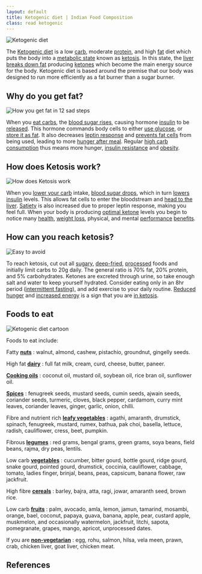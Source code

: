 ```yaml
---
layout: default
title: Ketogenic diet | Indian Food Composition
class: read ketogenic
---
```


![Ketogenic diet][logo]

The [Ketogenic diet] is a low [carb], moderate [protein], and high [fat] diet which
puts the body into a [metabolic state] known as [ketosis]. In this state, the [liver][liver]
[breaks down fat] producing [ketones] which become the main energy source for the body.
Ketogenic diet is based around the premise that our body was designed to run more efficiently
as a fat burner than a sugar burner.

[logo]: https://i.imgur.com/56kSuHB.jpg
[Ketogenic diet]: https://www.ncbi.nlm.nih.gov/books/NBK499830/
[carb]: https://www.ncbi.nlm.nih.gov/books/NBK459280/
[protein]: https://www.ncbi.nlm.nih.gov/pubmed/26797090
[fat]: https://www.ncbi.nlm.nih.gov/pmc/articles/PMC5577766/
[metabolic state]: https://en.wikipedia.org/wiki/Metabolism
[ketosis]: https://www.ncbi.nlm.nih.gov/pmc/articles/PMC3945587/
[liver]: https://www.ncbi.nlm.nih.gov/pubmedhealth/PMH0072577/
[breaks down fat]: https://science.howstuffworks.com/life/cellular-microscopic/fat-cell3.htm
[ketones]: https://www.ncbi.nlm.nih.gov/pmc/articles/PMC5309297/



## Why do you get fat?

![How you get fat in 12 sad steps]

When you [eat carbs], the [blood sugar rises], causing hormone [insulin] to be [released].
This hormone commands body cells to either [use glucose], or [store it as fat]. It also
decreases [leptin response] and [prevents fat cells] from being used, leading to more
[hunger after meal]. Regular [high carb consumption] thus means more hunger,
[insulin resistance] and [obesity].

[How you get fat in 12 sad steps]: https://i.imgur.com/MowxB6K.jpg
[eat carbs]: https://www.niddk.nih.gov/health-information/diabetes/overview/diet-eating-physical-activity/carbohydrate-counting
[blood sugar rises]: https://www.ncbi.nlm.nih.gov/pmc/articles/PMC2769652/
[insulin]: https://www.ncbi.nlm.nih.gov/pmc/articles/PMC1204764/
[released]: https://www.ncbi.nlm.nih.gov/pubmed/389023
[use glucose]: https://www.ncbi.nlm.nih.gov/books/NBK279029/
[store it as fat]: https://www.nih.gov/news-events/news-releases/nih-study-shows-how-insulin-stimulates-fat-cells-take-glucose
[leptin response]: https://www.ncbi.nlm.nih.gov/pubmed/18073462/
[prevents fat cells]: https://www.ncbi.nlm.nih.gov/pmc/articles/PMC4587882/
[hunger after meal]: https://www.ncbi.nlm.nih.gov/pmc/articles/PMC4204795/
[high carb consumption]: https://www.ncbi.nlm.nih.gov/pmc/articles/PMC4847888/
[insulin resistance]: https://www.ncbi.nlm.nih.gov/pmc/articles/PMC4050641/
[obesity]: https://www.ncbi.nlm.nih.gov/pmc/articles/PMC3257742/



## How does Ketosis work?

![How does Ketosis work]

When you [lower your carb] intake, [blood sugar drops], which in turn [lowers insulin]
levels. This allows fat cells to enter the bloodstream and [head to the liver].
[Satiety] is also increased due to proper leptin response, making you feel full. When
your body is producing [optimal ketone] levels you begin to notice many [health],
[weight loss], physical, and mental [performance][perf] [benefits].

[How does Ketosis work]: https://i.imgur.com/TqfCyoi.jpg
[lower your carb]: https://www.ncbi.nlm.nih.gov/pubmed/25527677
[blood sugar drops]: https://www.ncbi.nlm.nih.gov/pmc/articles/PMC1325029/
[lowers insulin]: https://www.ncbi.nlm.nih.gov/pmc/articles/PMC1570767/
[head to the liver]: https://www.ncbi.nlm.nih.gov/pmc/articles/PMC4050641/
[Satiety]: https://www.ncbi.nlm.nih.gov/pmc/articles/PMC4313585/
[optimal ketone]: https://www.ncbi.nlm.nih.gov/pmc/articles/PMC5097355/
[health]: https://www.ncbi.nlm.nih.gov/pmc/articles/PMC2716748/
[weight loss]: https://www.ncbi.nlm.nih.gov/pmc/articles/PMC3826507/
[perf]: https://www.ncbi.nlm.nih.gov/pmc/articles/PMC5102124/
[benefits]: https://www.ncbi.nlm.nih.gov/pmc/articles/PMC5913738/



## How can you reach ketosis?

![Easy to avoid]

To reach ketosis, cut out all [sugary], [deep-fried], [processed] foods and initially
limit carbs to 20g daily. The general ratio is 70% fat, 20% protein, and 5% carbohydrates.
Ketones are excreted through urine, so take enough salt and water to keep yourself
hydrated. Consider eating only in an 8hr period ([intermittent fasting]), and add
exercise to your daily routine. [Reduced hunger] and [increased energy] is a sign that
you are [in ketosis].

[Easy to avoid]: https://i.imgur.com/YL6NwK2.jpg
[deep-fried]: https://www.ncbi.nlm.nih.gov/pmc/articles/PMC3959253/
[processed]: https://www.nhs.uk/live-well/eat-well/what-are-processed-foods/
[sugary]: https://www.ncbi.nlm.nih.gov/pmc/articles/PMC4822166/
[intermittent fasting]: https://www.ncbi.nlm.nih.gov/pmc/articles/PMC4516560/
[Reduced hunger]: https://www.ncbi.nlm.nih.gov/pubmed/25402637
[increased energy]: https://www.ncbi.nlm.nih.gov/pmc/articles/PMC3826507/
[in ketosis]: https://www.ncbi.nlm.nih.gov/pmc/articles/PMC2129159/



## Foods to eat

![Ketogenic diet cartoon]

Foods to eat include:

Fatty **[nuts]**
: walnut, almond, cashew, pistachio, groundnut, gingelly seeds.

High fat **[dairy]**
: full fat milk, cream, curd, cheese, butter, paneer.

**[Cooking oils]**
: coconut oil, mustard oil, soybean oil, rice bran oil, sunflower oil.

**[Spices]**
: fenugreek seeds, mustard seeds, cumin seeds, ajwain seeds, coriander seeds, turmeric,
cloves, black pepper, cardamom, curry mint leaves, coriander leaves, ginger, garlic, onion, chilli.

Fibre and nutrient rich **[leafy vegetables]**
: agathi, amaranth, drumstick, spinach, fenugreek, mustard, rumex, bathua, pak choi,
basella, lettuce, radish, cauliflower, cress, beet, pumpkin.

Fibrous **[legumes]**
: red grams, bengal grams, green grams, soya beans, field beans, rajma, dry peas, lentils.

Low carb **[vegetables]**
: cucumber, bitter gourd, bottle gourd, ridge gourd, snake gourd, pointed gourd, drumstick,
coccinia, cauliflower, cabbage, tomato, ladies finger, brinjal, beans, peas, capsicum,
banana flower, raw jackfruit.

High fibre **[cereals]**
: barley, bajra, atta, ragi, jowar, amaranth seed, brown rice.

Low carb **[fruits]**
: palm, avocado, amla, lemon, jamun, tamarind, mosambi, orange, bael, coconut, papaya,
guava, banana, apple, pear, custard apple, muskmelon, and occasionally watermelon,
jackfruit, litchi, sapota, pomegranate, grapes, mango, apricot, unprocessed dates.

If you are **[non-vegetarian]**
: egg, rohu, salmon, hilsa, vela meen, prawn, crab, chicken liver, goat liver, chicken meat.

[Ketogenic diet cartoon]: https://i.imgur.com/gGCl6Nz.jpg
[nuts]: https://en.wikipedia.org/wiki/Nut_(fruit)
[dairy]: https://en.wikipedia.org/wiki/Dairy
[cooking oils]: https://en.wikipedia.org/wiki/Cooking_oil
[spices]: https://en.wikipedia.org/wiki/Spice
[leafy vegetables]: https://en.wikipedia.org/wiki/Leaf_vegetable
[legumes]: https://en.wikipedia.org/wiki/Legume
[vegetables]: https://en.wikipedia.org/wiki/Vegetable
[cereals]: https://en.wikipedia.org/wiki/Cereal
[fruits]: https://en.wikipedia.org/wiki/Fruit
[non-vegetarian]: https://en.wikipedia.org/wiki/Non-vegetarian



## References

